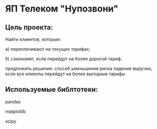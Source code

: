 # ЯП Телеком "Нупозвони"
## Цель проекта:
Найти клиентов, которые:

а) переплачивают на текущих тарифах;

б) сэкономят, если перейдут на более дорогой тариф.

предложить решение: способ уменьшения риска падения выручки, если все клиенты перейдут на более выгодные тарифы

## Используемые библтотеки:

pandas

matplotlib

scipy

